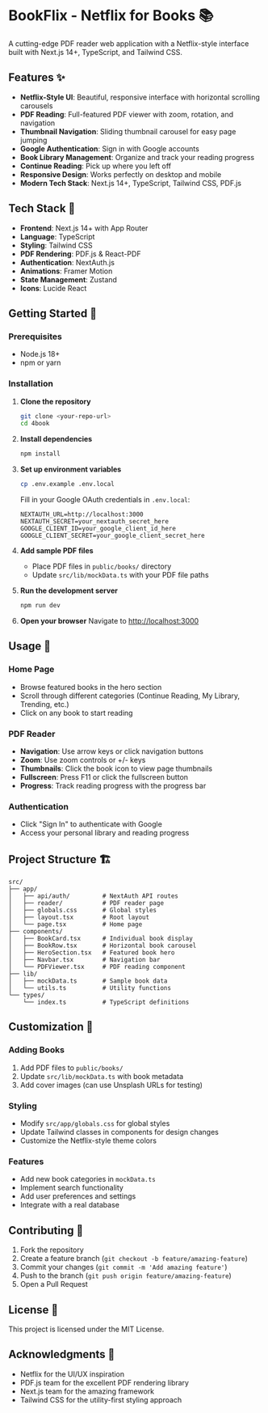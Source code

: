 # BookFlix - Netflix for Books 📚

A cutting-edge PDF reader web application with a Netflix-style interface built with Next.js 14+, TypeScript, and Tailwind CSS.

## Features ✨

- **Netflix-Style UI**: Beautiful, responsive interface with horizontal scrolling carousels
- **PDF Reading**: Full-featured PDF viewer with zoom, rotation, and navigation
- **Thumbnail Navigation**: Sliding thumbnail carousel for easy page jumping
- **Google Authentication**: Sign in with Google accounts
- **Book Library Management**: Organize and track your reading progress
- **Continue Reading**: Pick up where you left off
- **Responsive Design**: Works perfectly on desktop and mobile
- **Modern Tech Stack**: Next.js 14+, TypeScript, Tailwind CSS, PDF.js

## Tech Stack 🚀

- **Frontend**: Next.js 14+ with App Router
- **Language**: TypeScript
- **Styling**: Tailwind CSS
- **PDF Rendering**: PDF.js & React-PDF
- **Authentication**: NextAuth.js
- **Animations**: Framer Motion
- **State Management**: Zustand
- **Icons**: Lucide React

## Getting Started 🏁

### Prerequisites

- Node.js 18+ 
- npm or yarn

### Installation

1. **Clone the repository**
   ```bash
   git clone <your-repo-url>
   cd 4book
   ```

2. **Install dependencies**
   ```bash
   npm install
   ```

3. **Set up environment variables**
   ```bash
   cp .env.example .env.local
   ```
   
   Fill in your Google OAuth credentials in `.env.local`:
   ```env
   NEXTAUTH_URL=http://localhost:3000
   NEXTAUTH_SECRET=your_nextauth_secret_here
   GOOGLE_CLIENT_ID=your_google_client_id_here
   GOOGLE_CLIENT_SECRET=your_google_client_secret_here
   ```

4. **Add sample PDF files**
   - Place PDF files in `public/books/` directory
   - Update `src/lib/mockData.ts` with your PDF file paths

5. **Run the development server**
   ```bash
   npm run dev
   ```

6. **Open your browser**
   Navigate to [http://localhost:3000](http://localhost:3000)

## Usage 📖

### Home Page
- Browse featured books in the hero section
- Scroll through different categories (Continue Reading, My Library, Trending, etc.)
- Click on any book to start reading

### PDF Reader
- **Navigation**: Use arrow keys or click navigation buttons
- **Zoom**: Use zoom controls or +/- keys
- **Thumbnails**: Click the book icon to view page thumbnails
- **Fullscreen**: Press F11 or click the fullscreen button
- **Progress**: Track reading progress with the progress bar

### Authentication
- Click "Sign In" to authenticate with Google
- Access your personal library and reading progress

## Project Structure 🏗️

```
src/
├── app/
│   ├── api/auth/         # NextAuth API routes
│   ├── reader/           # PDF reader page
│   ├── globals.css       # Global styles
│   ├── layout.tsx        # Root layout
│   └── page.tsx          # Home page
├── components/
│   ├── BookCard.tsx      # Individual book display
│   ├── BookRow.tsx       # Horizontal book carousel
│   ├── HeroSection.tsx   # Featured book hero
│   ├── Navbar.tsx        # Navigation bar
│   └── PDFViewer.tsx     # PDF reading component
├── lib/
│   ├── mockData.ts       # Sample book data
│   └── utils.ts          # Utility functions
└── types/
    └── index.ts          # TypeScript definitions
```

## Customization 🎨

### Adding Books
1. Add PDF files to `public/books/`
2. Update `src/lib/mockData.ts` with book metadata
3. Add cover images (can use Unsplash URLs for testing)

### Styling
- Modify `src/app/globals.css` for global styles
- Update Tailwind classes in components for design changes
- Customize the Netflix-style theme colors

### Features
- Add new book categories in `mockData.ts`
- Implement search functionality
- Add user preferences and settings
- Integrate with a real database

## Contributing 🤝

1. Fork the repository
2. Create a feature branch (`git checkout -b feature/amazing-feature`)
3. Commit your changes (`git commit -m 'Add amazing feature'`)
4. Push to the branch (`git push origin feature/amazing-feature`)
5. Open a Pull Request

## License 📄

This project is licensed under the MIT License.

## Acknowledgments 🙏

- Netflix for the UI/UX inspiration
- PDF.js team for the excellent PDF rendering library
- Next.js team for the amazing framework
- Tailwind CSS for the utility-first styling approach

